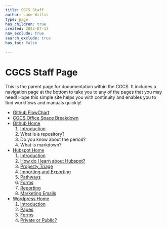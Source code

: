 ```yaml
---
title: CGCS Staff
author: Lane Willis
type: page
has_children: true
created: 2023-07-13
nav_exclude: true
search_exclude: true
has_toc: false

---
```


# CGCS Staff Page

This is the parent page for documentation within the CGCS. It includes a navigation page at the bottom to take you to any of the pages that you may need! Hope this simple site helps you with continuity and enables you to find workflows and manuals quickly!

* [Github FlowChart](/missions-center/cgcs-staff-information/github-flowchart.html)
* [CGCS Office Space Breakdown](/missions-center/cgcs-staff-information/cgcs-space-breakdown.html)
* [Github Home](/missions-center/cgcs-staff-information/github/github.html)
  1. [Introduction](/missions-center/cgcs-staff-information/github/github-introduction.html)
  2. What is a repository?
  3. Do you know about the period?
  4. What is markdown?
* [Hubspot Home](/missions-center/cgcs-staff-information/hubspot/hubspot.html)
  1. [Introduction](/missions-center/cgcs-staff-information/hubspot/hubspot-introduction.html)
  2. [How do I learn about Hubspot?](/missions-center/cgcs-staff-information/hubspot/hubspot-help.html)
  3. [Property Triage](/missions-center/cgcs-staff-information/hubspot/property-triage.html)
  4. [Importing and Exporting](/missions-center/cgcs-staff-information/hubspot/import-export-hubspot.html)
  5. [Pathways](/missions-center/cgcs-staff-information/hubspot/hubspot-pathways.html)
  6. [Forms](/missions-center/cgcs-staff-information/hubspot/forms-hubspot.html)
  7. [Reporting](/missions-center/cgcs-staff-information/hubspot/reporting-hubspot.html)
  8. [Marketing Emails](/missions-center/cgcs-staff-information/hubspot/marketing-emails-hubspot.html)
* [Wordpress Home](/missions-center/cgcs-staff-information/wordpress/wordpress.html)
  1. [Introduction](/missions-center/cgcs-staff-information/wordpress/wordpress-introduction.html)
  2. [Pages](/missions-center/cgcs-staff-information/wordpress/wordpress-pages.html)
  3. [Forms](/missions-center/cgcs-staff-information/wordpress/wordpress-forms.html)
  4. [Private or Public?](/missions-center/cgcs-staff-information/wordpress/wp-private-or-public.html)